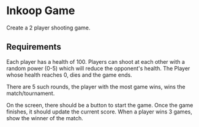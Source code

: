 # Inkoop Game

Create a 2 player shooting game.

## Requirements

Each player has a health of 100.
Players can shoot at each other with a random power (0-5) which will reduce the opponent's health.
The Player whose health reaches 0, dies and the game ends.

There are 5 such rounds, the player with the most game wins, wins the match/tournament.

On the screen, there should be a button to start the game.
Once the game finishes, it should update the current score.
When a player wins 3 games, show the winner of the match.
